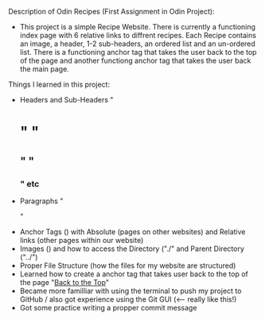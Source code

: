 Description of Odin Recipes (First Assignment in Odin Project):
- This project is a simple Recipe Website. There is currently a functioning index page with 6 relative links to diffrent recipes. Each Recipe contains an image, a header, 1-2 sub-headers, an ordered list and an un-ordered list. There is a functioning anchor tag that takes the user back to the top of the page and another functiong anchor tag that takes the user back the main page.

Things I learned in this project:
- Headers and Sub-Headers "<h1>" "<h2>" "<h3>" etc
- Paragraphs "<p>"
- Anchor Tags (<a>) with Absolute (pages on other websites) and Relative links (other pages within our website)
- Images (<img>) and how to access the Directory ("./" and Parent Directory ("../")
- Proper File Structure (how the files for my website are structured)
- Learned how to create a anchor tag that takes user back to the top of the page "<a href="#top">Back to the Top</a>"
- Became more familliar with using the terminal to push my project to GitHub / also got experience using the Git GUI (<-- really like this!)
- Got some practice writing a propper commit message
